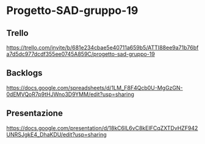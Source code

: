 # Progetto-SAD-gruppo-19

## Trello

https://trello.com/invite/b/681e234cbae5e40711a659b5/ATTI88ee9a71b76bfa7d5dc977dcdf355ee0745A859C/progetto-sad-gruppo-19

## Backlogs

https://docs.google.com/spreadsheets/d/1LM_F8F4Qcb0U-MgGzGN-0dEMVQoR7p9tHJWno3D9YMM/edit?usp=sharing

## Presentazione

https://docs.google.com/presentation/d/18kC6IL6vC8kEIFCqZXTDvHZF942UNRSJgkE4_DhaKDU/edit?usp=sharing
